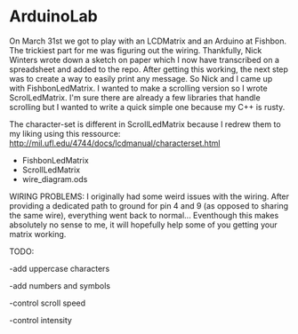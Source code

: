 ArduinoLab
==========

On March 31st we got to play with an LCDMatrix and an Arduino at Fishbon. 
The trickiest part for me was figuring out the wiring. 
Thankfully,  Nick Winters wrote down a sketch on paper which I now have transcribed on a spreadsheet and added to the repo.
After getting this working, the next step was to create a way to easily print any message. So Nick and I came up with FishbonLedMatrix.
I wanted to make a scrolling version so I wrote ScrolLedMatrix. I'm sure there are already a few libraries that handle scrolling but I wanted to write a quick simple one because my C++ is rusty.

The character-set is different in ScrollLedMatrix because I redrew them to my liking using this ressource:  http://mil.ufl.edu/4744/docs/lcdmanual/characterset.html


- FishbonLedMatrix  
- ScrollLedMatrix  
- wire_diagram.ods

WIRING PROBLEMS: I originally had some weird issues with the wiring. After providing a dedicated path to ground for pin 4 and 9 (as opposed to sharing the same wire), everything went back to normal... Eventhough this makes absolutely no sense to me, it will hopefully help some of you getting your matrix working. 


TODO:

-add uppercase characters

-add numbers and symbols

-control scroll speed

-control intensity

